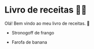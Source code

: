 # Livro de receitas :man_cook:

Olá! Bem vindo ao meu livro de receitas. :wave:

- Stronogoff de frango

- Farofa de banana

  ​

